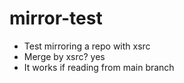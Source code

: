 # mirror-test

- Test mirroring a repo with xsrc
- Merge by xsrc? yes
- It works if reading from main branch
